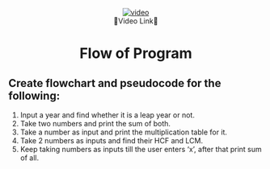 <p align="center">
<a href="https://youtu.be/lhELGQAV4gg"><img src="https://i.ibb.co/ysh50hd/video.png" alt="video" border="0"></a>
<br>
🔼Video Link🔼
</p>
<h1 align="Center">Flow of Program</h1>

## Create flowchart and pseudocode for the following:

1. Input a year and find whether it is a leap year or not.
2. Take two numbers and print the sum of both.
3. Take a number as input and print the multiplication table for it.
4. Take 2 numbers as inputs and find their HCF and LCM.
5. Keep taking numbers as inputs till the user enters ‘x’, after that print sum of all.